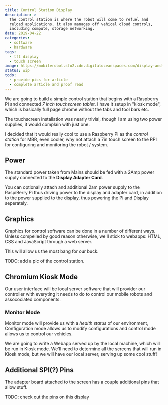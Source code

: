 ```yaml
---
title: Control Station Display
description: >
  The control station is where the robot will come to refuel and
  reload applications, it also manages off vehical cloud controls,
  including compute, storage networking.
date: 2019-04-22
categories:
  - software
  - hardware
tags:
  - tft display
  - touch screen
image: https://mobilerobot.sfo2.cdn.digitaloceanspaces.com/display-and-motors.jpg
status: wip
todo:
  - provide pics for article
  - complete article and proof read
---
```


We are going to build a simple control station that begins with a
Raspberry Pi and connected _7 inch touchscreen tablet_.  I have it
setup in "kiosk mode", which is basically full page chrome without the
tabs and tool bars etc.
<!--more-->

The touchscreen installation was nearly trivial, though I am using two
power supplies, it would complain with just one.

I decided that it would really cool to use a Raspberry Pi as the 
_control station_ for MBR, even cooler, why not attach a 7in touch
screen to the RPI for configuring and monitoring the robot / system. 

## Power

The standard power taken from Mains should be fed with a 2Amp power
supply connected to the **Display Adapter Card**.

You can optionally attach and additional 2am power supply to the
RaspiBerry Pi thus driving power to the display and adapter card, in
addition to the power supplied to the display, thus powering the Pi
and Display seperately. 

## Graphics

Graphics for control software can be done in a number of different
ways.  Unless compelled by good reason otherwise, we'll stick to
webapps: HTML, CSS and JavaScript through a web server.

This will allow us the most bang for our buck.

TODO: add a pic of the control station.

## Chromium Kiosk Mode

Our user interface will be local server software that will provider
our controller with everyting it needs to do to control our mobile
robots and assocociated components.

### Monitor Mode

Monitor mode will provide us with a _health status_ of our
environment, Configuration mode allows us to modify configurations and
control mode allows us to control our vehicles.

We are going to write a Webapp served up by the local machine, which
will be run in Kiosk mode.  We'll need to determine all the screens
that will run in Kiosk mode, but we will have our local server,
serving up some cool stuff!

## Additional SPI(?) Pins

The adapter board attached to the screen has a couple additional pins
that allow stuff.

TODO: check out the pins on this display
